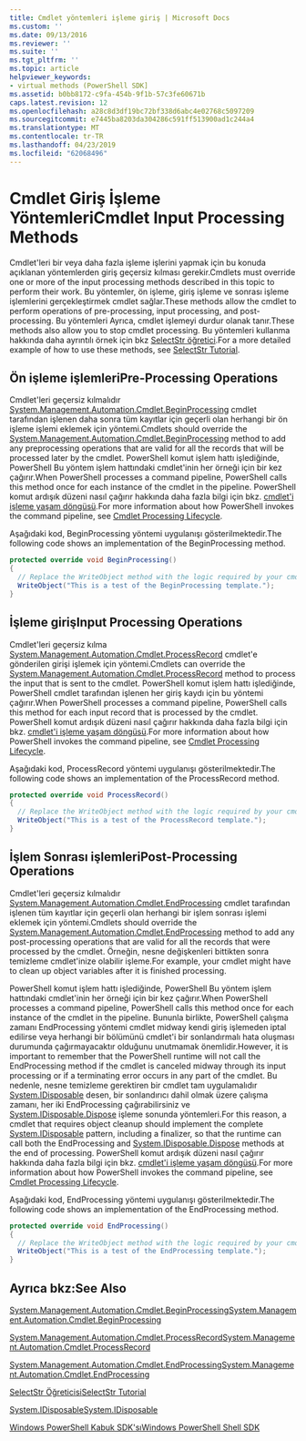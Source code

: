 ```yaml
---
title: Cmdlet yöntemleri işleme giriş | Microsoft Docs
ms.custom: ''
ms.date: 09/13/2016
ms.reviewer: ''
ms.suite: ''
ms.tgt_pltfrm: ''
ms.topic: article
helpviewer_keywords:
- virtual methods (PowerShell SDK]
ms.assetid: b0bb8172-c9fa-454b-9f1b-57c3fe60671b
caps.latest.revision: 12
ms.openlocfilehash: a28c8d3df19bc72bf338d6abc4e02768c5097209
ms.sourcegitcommit: e7445ba8203da304286c591ff513900ad1c244a4
ms.translationtype: MT
ms.contentlocale: tr-TR
ms.lasthandoff: 04/23/2019
ms.locfileid: "62068496"
---
```

# <a name="cmdlet-input-processing-methods"></a><span data-ttu-id="a36df-102">Cmdlet Giriş İşleme Yöntemleri</span><span class="sxs-lookup"><span data-stu-id="a36df-102">Cmdlet Input Processing Methods</span></span>

<span data-ttu-id="a36df-103">Cmdlet'leri bir veya daha fazla işleme işlerini yapmak için bu konuda açıklanan yöntemlerden giriş geçersiz kılması gerekir.</span><span class="sxs-lookup"><span data-stu-id="a36df-103">Cmdlets must override one or more of the input processing methods described in this topic to perform their work.</span></span>
<span data-ttu-id="a36df-104">Bu yöntemler, ön işleme, giriş işleme ve sonrası işleme işlemlerini gerçekleştirmek cmdlet sağlar.</span><span class="sxs-lookup"><span data-stu-id="a36df-104">These methods allow the cmdlet to perform operations of pre-processing, input processing, and post-processing.</span></span>
<span data-ttu-id="a36df-105">Bu yöntemleri Ayrıca, cmdlet işlemeyi durdur olanak tanır.</span><span class="sxs-lookup"><span data-stu-id="a36df-105">These methods also allow you to stop cmdlet processing.</span></span>
<span data-ttu-id="a36df-106">Bu yöntemleri kullanma hakkında daha ayrıntılı örnek için bkz [SelectStr öğretici](selectstr-tutorial.md).</span><span class="sxs-lookup"><span data-stu-id="a36df-106">For a more detailed example of how to use these methods, see [SelectStr Tutorial](selectstr-tutorial.md).</span></span>

## <a name="pre-processing-operations"></a><span data-ttu-id="a36df-107">Ön işleme işlemleri</span><span class="sxs-lookup"><span data-stu-id="a36df-107">Pre-Processing Operations</span></span>

<span data-ttu-id="a36df-108">Cmdlet'leri geçersiz kılmalıdır [System.Management.Automation.Cmdlet.BeginProcessing](/dotnet/api/System.Management.Automation.Cmdlet.BeginProcessing) cmdlet tarafından işlenen daha sonra tüm kayıtlar için geçerli olan herhangi bir ön işleme işlemi eklemek için yöntemi.</span><span class="sxs-lookup"><span data-stu-id="a36df-108">Cmdlets should override the [System.Management.Automation.Cmdlet.BeginProcessing](/dotnet/api/System.Management.Automation.Cmdlet.BeginProcessing) method to add any preprocessing operations that are valid for all the records that will be processed later by the cmdlet.</span></span>
<span data-ttu-id="a36df-109">PowerShell komut işlem hattı işlediğinde, PowerShell Bu yöntem işlem hattındaki cmdlet'inin her örneği için bir kez çağırır.</span><span class="sxs-lookup"><span data-stu-id="a36df-109">When PowerShell processes a command pipeline, PowerShell calls this method once for each instance of the cmdlet in the pipeline.</span></span>
<span data-ttu-id="a36df-110">PowerShell komut ardışık düzeni nasıl çağırır hakkında daha fazla bilgi için bkz. [cmdlet'i işleme yaşam döngüsü](/previous-versions/ms714429(v=vs.85)).</span><span class="sxs-lookup"><span data-stu-id="a36df-110">For more information about how PowerShell invokes the command pipeline, see [Cmdlet Processing Lifecycle](/previous-versions/ms714429(v=vs.85)).</span></span>

<span data-ttu-id="a36df-111">Aşağıdaki kod, BeginProcessing yöntemi uygulanışı gösterilmektedir.</span><span class="sxs-lookup"><span data-stu-id="a36df-111">The following code shows an implementation of the BeginProcessing method.</span></span>

```csharp
protected override void BeginProcessing()
{
  // Replace the WriteObject method with the logic required by your cmdlet.
  WriteObject("This is a test of the BeginProcessing template.");
}
```

## <a name="input-processing-operations"></a><span data-ttu-id="a36df-112">İşleme giriş</span><span class="sxs-lookup"><span data-stu-id="a36df-112">Input Processing Operations</span></span>

<span data-ttu-id="a36df-113">Cmdlet'leri geçersiz kılma [System.Management.Automation.Cmdlet.ProcessRecord](/dotnet/api/System.Management.Automation.Cmdlet.ProcessRecord) cmdlet'e gönderilen girişi işlemek için yöntemi.</span><span class="sxs-lookup"><span data-stu-id="a36df-113">Cmdlets can override the [System.Management.Automation.Cmdlet.ProcessRecord](/dotnet/api/System.Management.Automation.Cmdlet.ProcessRecord) method to process the input that is sent to the cmdlet.</span></span>
<span data-ttu-id="a36df-114">PowerShell komut işlem hattı işlediğinde, PowerShell cmdlet tarafından işlenen her giriş kaydı için bu yöntemi çağırır.</span><span class="sxs-lookup"><span data-stu-id="a36df-114">When PowerShell processes a command pipeline, PowerShell calls this method for each input record that is processed by the cmdlet.</span></span>
<span data-ttu-id="a36df-115">PowerShell komut ardışık düzeni nasıl çağırır hakkında daha fazla bilgi için bkz. [cmdlet'i işleme yaşam döngüsü](/previous-versions/ms714429(v=vs.85)).</span><span class="sxs-lookup"><span data-stu-id="a36df-115">For more information about how PowerShell invokes the command pipeline, see [Cmdlet Processing Lifecycle](/previous-versions/ms714429(v=vs.85)).</span></span>

<span data-ttu-id="a36df-116">Aşağıdaki kod, ProcessRecord yöntemi uygulanışı gösterilmektedir.</span><span class="sxs-lookup"><span data-stu-id="a36df-116">The following code shows an implementation of the ProcessRecord method.</span></span>

```csharp
protected override void ProcessRecord()
{
  // Replace the WriteObject method with the logic required by your cmdlet.
  WriteObject("This is a test of the ProcessRecord template.");
}
```

## <a name="post-processing-operations"></a><span data-ttu-id="a36df-117">İşlem Sonrası işlemleri</span><span class="sxs-lookup"><span data-stu-id="a36df-117">Post-Processing Operations</span></span>

<span data-ttu-id="a36df-118">Cmdlet'leri geçersiz kılmalıdır [System.Management.Automation.Cmdlet.EndProcessing](/dotnet/api/System.Management.Automation.Cmdlet.EndProcessing) cmdlet tarafından işlenen tüm kayıtlar için geçerli olan herhangi bir işlem sonrası işlemi eklemek için yöntemi.</span><span class="sxs-lookup"><span data-stu-id="a36df-118">Cmdlets should override the [System.Management.Automation.Cmdlet.EndProcessing](/dotnet/api/System.Management.Automation.Cmdlet.EndProcessing) method to add any post-processing operations that are valid for all the records that were processed by the cmdlet.</span></span>
<span data-ttu-id="a36df-119">Örneğin, nesne değişkenleri bittikten sonra temizleme cmdlet'inize olabilir işleme.</span><span class="sxs-lookup"><span data-stu-id="a36df-119">For example, your cmdlet might have to clean up object variables after it is finished processing.</span></span>

<span data-ttu-id="a36df-120">PowerShell komut işlem hattı işlediğinde, PowerShell Bu yöntem işlem hattındaki cmdlet'inin her örneği için bir kez çağırır.</span><span class="sxs-lookup"><span data-stu-id="a36df-120">When PowerShell processes a command pipeline, PowerShell calls this method once for each instance of the cmdlet in the pipeline.</span></span>
<span data-ttu-id="a36df-121">Bununla birlikte, PowerShell çalışma zamanı EndProcessing yöntemi cmdlet midway kendi giriş işlemeden iptal edilirse veya herhangi bir bölümünü cmdlet'i bir sonlandırmalı hata oluşması durumunda çağırmayacaktır olduğunu unutmamak önemlidir.</span><span class="sxs-lookup"><span data-stu-id="a36df-121">However, it is important to remember that the PowerShell runtime will not call the EndProcessing method if the cmdlet is canceled midway through its input processing or if a terminating error occurs in any part of the cmdlet.</span></span>
<span data-ttu-id="a36df-122">Bu nedenle, nesne temizleme gerektiren bir cmdlet tam uygulamalıdır [System.IDisposable](/dotnet/api/System.IDisposable) desen, bir sonlandırıcı dahil olmak üzere çalışma zamanı, her iki EndProcessing çağırabilirsiniz ve [ System.IDisposable.Dispose](/dotnet/api/System.IDisposable.Dispose) işleme sonunda yöntemleri.</span><span class="sxs-lookup"><span data-stu-id="a36df-122">For this reason, a cmdlet that requires object cleanup should implement the complete [System.IDisposable](/dotnet/api/System.IDisposable) pattern, including a finalizer, so that the runtime can call both the EndProcessing and [System.IDisposable.Dispose](/dotnet/api/System.IDisposable.Dispose) methods at the end of processing.</span></span>
<span data-ttu-id="a36df-123">PowerShell komut ardışık düzeni nasıl çağırır hakkında daha fazla bilgi için bkz. [cmdlet'i işleme yaşam döngüsü](/previous-versions/ms714429(v=vs.85)).</span><span class="sxs-lookup"><span data-stu-id="a36df-123">For more information about how PowerShell invokes the command pipeline, see [Cmdlet Processing Lifecycle](/previous-versions/ms714429(v=vs.85)).</span></span>

<span data-ttu-id="a36df-124">Aşağıdaki kod, EndProcessing yöntemi uygulanışı gösterilmektedir.</span><span class="sxs-lookup"><span data-stu-id="a36df-124">The following code shows an implementation of the EndProcessing method.</span></span>

```csharp
protected override void EndProcessing()
{
  // Replace the WriteObject method with the logic required by your cmdlet.
  WriteObject("This is a test of the EndProcessing template.");
}
```

## <a name="see-also"></a><span data-ttu-id="a36df-125">Ayrıca bkz:</span><span class="sxs-lookup"><span data-stu-id="a36df-125">See Also</span></span>

[<span data-ttu-id="a36df-126">System.Management.Automation.Cmdlet.BeginProcessing</span><span class="sxs-lookup"><span data-stu-id="a36df-126">System.Management.Automation.Cmdlet.BeginProcessing</span></span>](/dotnet/api/System.Management.Automation.Cmdlet.BeginProcessing)

[<span data-ttu-id="a36df-127">System.Management.Automation.Cmdlet.ProcessRecord</span><span class="sxs-lookup"><span data-stu-id="a36df-127">System.Management.Automation.Cmdlet.ProcessRecord</span></span>](/dotnet/api/System.Management.Automation.Cmdlet.ProcessRecord)

[<span data-ttu-id="a36df-128">System.Management.Automation.Cmdlet.EndProcessing</span><span class="sxs-lookup"><span data-stu-id="a36df-128">System.Management.Automation.Cmdlet.EndProcessing</span></span>](/dotnet/api/System.Management.Automation.Cmdlet.EndProcessing)

[<span data-ttu-id="a36df-129">SelectStr Öğreticisi</span><span class="sxs-lookup"><span data-stu-id="a36df-129">SelectStr Tutorial</span></span>](selectstr-tutorial.md)

[<span data-ttu-id="a36df-130">System.IDisposable</span><span class="sxs-lookup"><span data-stu-id="a36df-130">System.IDisposable</span></span>](/dotnet/api/System.IDisposable)

[<span data-ttu-id="a36df-131">Windows PowerShell Kabuk SDK'sı</span><span class="sxs-lookup"><span data-stu-id="a36df-131">Windows PowerShell Shell SDK</span></span>](../windows-powershell-reference.md)
